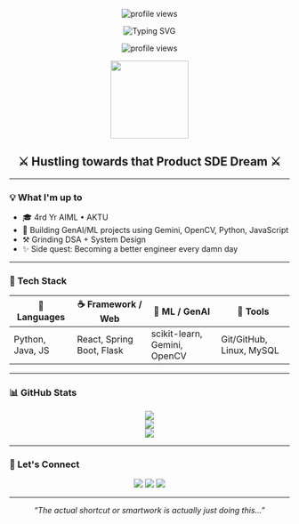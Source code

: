 <p align="center">
  <img src="https://komarev.com/ghpvc/?username=keshav20004&style=flat-square&color=blue" alt="profile views"/>
</p>
<p align="center">
  <img src="https://readme-typing-svg.demolab.com?font=Fira+Code&duration=3000&pause=1000&color=F70000&center=true&vCenter=true&width=600&lines=Heyy...+I'm+Keshav+Bajpai;GenAI+Tinkerer+🧠;Future+SDE+in+Progress👨‍💻;Coffee%2C+Code%2C+Chaos+%7E" alt="Typing SVG" />
</p>

<p align="center">
  <img src="https://komarev.com/ghpvc/?username=keshav20004&style=flat-square&color=blue" alt="profile views"/>
</p>

<div align="center">
  <img src="https://github.com/keshav20004.png" width="140"><br/>
  <h2>⚔️ Hustling towards that Product SDE Dream ⚔️</h2>
</div>

---

### 💡 What I'm up to
- 🎓 4rd Yr AIML • AKTU
- 🤖 Building GenAI/ML projects using Gemini, OpenCV, Python, JavaScript
- ⚒️ Grinding DSA + System Design
- ✨ Side quest: Becoming a better engineer every damn day

---

### 🚀 Tech Stack

| 🧩 Languages   | ☕ Framework / Web | 🤖 ML / GenAI            | 🔧 Tools         |
|---------------|-------------------|---------------------------|------------------|
| Python, Java, JS | React, Spring Boot, Flask | scikit-learn, Gemini, OpenCV | Git/GitHub, Linux, MySQL |

---

### 📊 GitHub Stats

<p align="center">
  <img src="https://github-readme-stats.vercel.app/api?username=keshav20004&show_icons=true&theme=radical"/>
  <br/>
  <img src="https://streak-stats.demolab.com?user=keshav20004&theme=radical"/>
  <br/>
  <img src="https://github-readme-stats.vercel.app/api/top-langs/?username=keshav20004&layout=compact&theme=radical"/>
</p>

---

### 🔗 Let's Connect

<p align="center">
  <a href="mailto:keshavbajpaiofficial@gmail.com"><img src="https://img.shields.io/badge/-Email-D14836?style=for-the-badge&logo=gmail&logoColor=white"/></a>
  <a href="https://www.linkedin.com/in/keshavbajpai/"><img src="https://img.shields.io/badge/-LinkedIn-0A66C2?style=for-the-badge&logo=linkedin&logoColor=white"/></a>
  <a href="https://keshavbajpai.vercel.app/"><img src="https://img.shields.io/badge/-Portfolio-000000?style=for-the-badge&logo=About.me&logoColor=white"/></a>
</p>

---

<p align="center"><em>“The actual shortcut or smartwork is actually just doing this…”</em></p>
